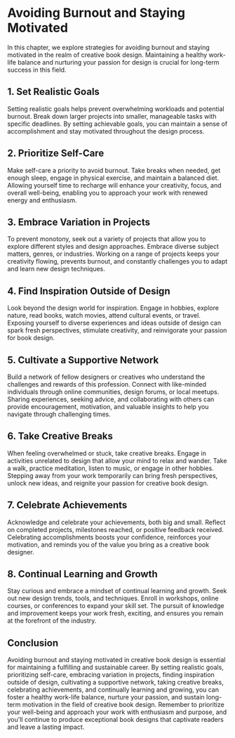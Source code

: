 Avoiding Burnout and Staying Motivated
==================================================

In this chapter, we explore strategies for avoiding burnout and staying motivated in the realm of creative book design. Maintaining a healthy work-life balance and nurturing your passion for design is crucial for long-term success in this field.

**1. Set Realistic Goals**
--------------------------

Setting realistic goals helps prevent overwhelming workloads and potential burnout. Break down larger projects into smaller, manageable tasks with specific deadlines. By setting achievable goals, you can maintain a sense of accomplishment and stay motivated throughout the design process.

**2. Prioritize Self-Care**
---------------------------

Make self-care a priority to avoid burnout. Take breaks when needed, get enough sleep, engage in physical exercise, and maintain a balanced diet. Allowing yourself time to recharge will enhance your creativity, focus, and overall well-being, enabling you to approach your work with renewed energy and enthusiasm.

**3. Embrace Variation in Projects**
------------------------------------

To prevent monotony, seek out a variety of projects that allow you to explore different styles and design approaches. Embrace diverse subject matters, genres, or industries. Working on a range of projects keeps your creativity flowing, prevents burnout, and constantly challenges you to adapt and learn new design techniques.

**4. Find Inspiration Outside of Design**
-----------------------------------------

Look beyond the design world for inspiration. Engage in hobbies, explore nature, read books, watch movies, attend cultural events, or travel. Exposing yourself to diverse experiences and ideas outside of design can spark fresh perspectives, stimulate creativity, and reinvigorate your passion for book design.

**5. Cultivate a Supportive Network**
-------------------------------------

Build a network of fellow designers or creatives who understand the challenges and rewards of this profession. Connect with like-minded individuals through online communities, design forums, or local meetups. Sharing experiences, seeking advice, and collaborating with others can provide encouragement, motivation, and valuable insights to help you navigate through challenging times.

**6. Take Creative Breaks**
---------------------------

When feeling overwhelmed or stuck, take creative breaks. Engage in activities unrelated to design that allow your mind to relax and wander. Take a walk, practice meditation, listen to music, or engage in other hobbies. Stepping away from your work temporarily can bring fresh perspectives, unlock new ideas, and reignite your passion for creative book design.

**7. Celebrate Achievements**
-----------------------------

Acknowledge and celebrate your achievements, both big and small. Reflect on completed projects, milestones reached, or positive feedback received. Celebrating accomplishments boosts your confidence, reinforces your motivation, and reminds you of the value you bring as a creative book designer.

**8. Continual Learning and Growth**
------------------------------------

Stay curious and embrace a mindset of continual learning and growth. Seek out new design trends, tools, and techniques. Enroll in workshops, online courses, or conferences to expand your skill set. The pursuit of knowledge and improvement keeps your work fresh, exciting, and ensures you remain at the forefront of the industry.

**Conclusion**
--------------

Avoiding burnout and staying motivated in creative book design is essential for maintaining a fulfilling and sustainable career. By setting realistic goals, prioritizing self-care, embracing variation in projects, finding inspiration outside of design, cultivating a supportive network, taking creative breaks, celebrating achievements, and continually learning and growing, you can foster a healthy work-life balance, nurture your passion, and sustain long-term motivation in the field of creative book design. Remember to prioritize your well-being and approach your work with enthusiasm and purpose, and you'll continue to produce exceptional book designs that captivate readers and leave a lasting impact.
